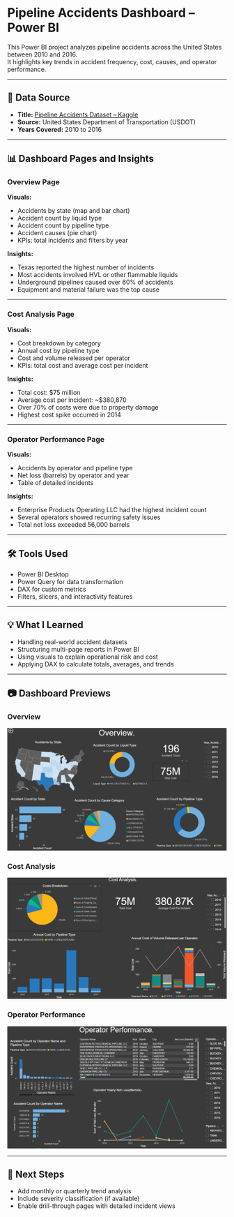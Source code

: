 # Pipeline Accidents Dashboard – Power BI

This Power BI project analyzes pipeline accidents across the United States between 2010 and 2016.  
It highlights key trends in accident frequency, cost, causes, and operator performance.

---

## 📁 Data Source

- **Title:** [Pipeline Accidents Dataset – Kaggle](https://www.kaggle.com/datasets/usdot/pipeline-accidents)  
- **Source:** United States Department of Transportation (USDOT)  
- **Years Covered:** 2010 to 2016

---

## 📊 Dashboard Pages and Insights

### Overview Page

**Visuals:**
- Accidents by state (map and bar chart)
- Accident count by liquid type
- Accident count by pipeline type
- Accident causes (pie chart)
- KPIs: total incidents and filters by year

**Insights:**
- Texas reported the highest number of incidents  
- Most accidents involved HVL or other flammable liquids  
- Underground pipelines caused over 60% of accidents  
- Equipment and material failure was the top cause

---

### Cost Analysis Page

**Visuals:**
- Cost breakdown by category
- Annual cost by pipeline type
- Cost and volume released per operator
- KPIs: total cost and average cost per incident

**Insights:**
- Total cost: $75 million  
- Average cost per incident: ~$380,870  
- Over 70% of costs were due to property damage  
- Highest cost spike occurred in 2014

---

### Operator Performance Page

**Visuals:**
- Accidents by operator and pipeline type
- Net loss (barrels) by operator and year
- Table of detailed incidents

**Insights:**
- Enterprise Products Operating LLC had the highest incident count  
- Several operators showed recurring safety issues  
- Total net loss exceeded 56,000 barrels

---

## 🛠 Tools Used

- Power BI Desktop  
- Power Query for data transformation  
- DAX for custom metrics  
- Filters, slicers, and interactivity features

---

## 💡 What I Learned

- Handling real-world accident datasets  
- Structuring multi-page reports in Power BI  
- Using visuals to explain operational risk and cost  
- Applying DAX to calculate totals, averages, and trends

---

## 📷 Dashboard Previews

### Overview  
![Overview](overview.png)

### Cost Analysis  
![Cost Analysis](cost_analysis.png)

### Operator Performance  
![Operator Performance](operator_performance.png)

---

## 📌 Next Steps

- Add monthly or quarterly trend analysis  
- Include severity classification (if available)  
- Enable drill-through pages with detailed incident views  

